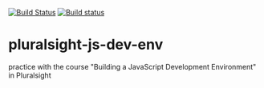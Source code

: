[![Build Status](https://travis-ci.org/aawadall/pluralsight-js-dev-env.svg?branch=master)](https://travis-ci.org/aawadall/pluralsight-js-dev-env)
[![Build status](https://ci.appveyor.com/api/projects/status/aajihqrpeeqpipiy?svg=true)](https://ci.appveyor.com/project/aawadall/pluralsight-js-dev-env)

# pluralsight-js-dev-env
practice with the course "Building a JavaScript Development Environment" in Pluralsight


